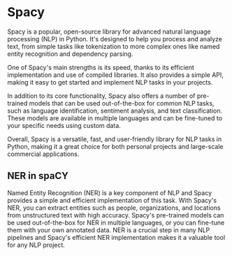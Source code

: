 # Spacy
Spacy is a popular, open-source library for advanced natural language processing (NLP) in Python. It's designed to help you process and analyze text, from simple tasks like tokenization to more complex ones like named entity recognition and dependency parsing.

One of Spacy's main strengths is its speed, thanks to its efficient implementation and use of compiled libraries. It also provides a simple API, making it easy to get started and implement NLP tasks in your projects.

In addition to its core functionality, Spacy also offers a number of pre-trained models that can be used out-of-the-box for common NLP tasks, such as language identification, sentiment analysis, and text classification. These models are available in multiple languages and can be fine-tuned to your specific needs using custom data.

Overall, Spacy is a versatile, fast, and user-friendly library for NLP tasks in Python, making it a great choice for both personal projects and large-scale commercial applications.

## NER in spaCY
Named Entity Recognition (NER) is a key component of NLP and Spacy provides a simple and efficient implementation of this task. With Spacy's NER, you can extract entities such as people, organizations, and locations from unstructured text with high accuracy. Spacy's pre-trained models can be used out-of-the-box for NER in multiple languages, or you can fine-tune them with your own annotated data. NER is a crucial step in many NLP pipelines and Spacy's efficient NER implementation makes it a valuable tool for any NLP project.
